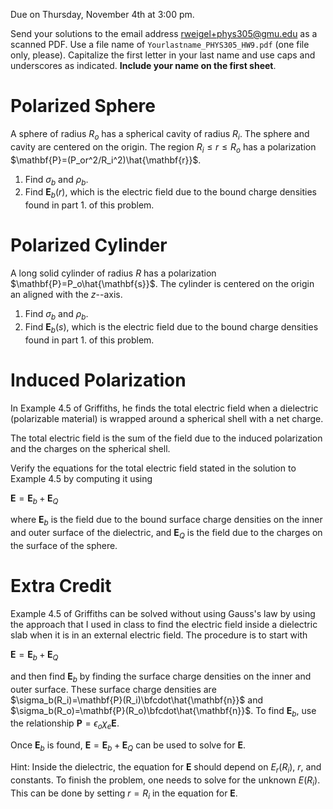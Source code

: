 Due on Thursday, November 4th at 3:00 pm.

Send your solutions to the email address rweigel+phys305@gmu.edu as a scanned PDF. Use a file name of `Yourlastname_PHYS305_HW9.pdf` (one file only, please). Capitalize the first letter in your last name and use caps and underscores as indicated. **Include your name on the first sheet**.

# Polarized Sphere

A sphere of radius $R_o$ has a spherical cavity of radius $R_i$. The sphere and cavity are centered on the origin. The region $R_i\le r\le R_o$ has a polarization $\mathbf{P}=(P_or^2/R_i^2)\hat{\mathbf{r}}$.

1. Find $\sigma_b$ and $\rho_b$.
2. Find $\mathbf{E}_b(r)$, which is the electric field due to the bound charge densities found in part 1. of this problem.

# Polarized Cylinder

A long solid cylinder of radius $R$ has a polarization $\mathbf{P}=P_o\hat{\mathbf{s}}$. The cylinder is centered on the origin an aligned with the $z$--axis.

1. Find $\sigma_b$ and $\rho_b$.
2. Find $\mathbf{E}_b(s)$, which is the electric field due to the bound charge densities found in part 1. of this problem.

# Induced Polarization

In Example 4.5 of Griffiths, he finds the total electric field when a dielectric (polarizable material) is wrapped around a spherical shell with a net charge. 

The total electric field is the sum of the field due to the induced polarization and the charges on the spherical shell.

Verify the equations for the total electric field stated in the solution to Example 4.5 by computing it using

$\mathbf{E}=\mathbf{E}_b + \mathbf{E}_Q$

where $\mathbf{E}_b$ is the field due to the bound surface charge densities on the inner and outer surface of the dielectric, and $\mathbf{E}_Q$ is the field due to the charges on the surface of the sphere.

# Extra Credit

Example 4.5 of Griffiths can be solved without using Gauss's law by using the approach that I used in class to find the electric field inside a dielectric slab when it is in an external electric field. The procedure is to start with

$\mathbf{E}=\mathbf{E}_b + \mathbf{E}_Q$

and then find $\mathbf{E}_b$ by finding the surface charge densities on the inner and outer surface. These surface charge densities are $\sigma_b(R_i)=\mathbf{P}(R_i)\bfcdot\hat{\mathbf{n}}$ and $\sigma_b(R_o)=\mathbf{P}(R_o)\bfcdot\hat{\mathbf{n}}$. To find $\mathbf{E}_b$, use the relationship $\mathbf{P}=\epsilon_o\chi_e\mathbf{E}$.

Once $\mathbf{E}_b$ is found, $\mathbf{E}=\mathbf{E}_b + \mathbf{E}_Q$ can be used to solve for $\mathbf{E}$.

Hint: Inside the dielectric, the equation for $\mathbf{E}$ should depend on $E_r(R_i)$, $r$, and constants. To finish the problem, one needs to solve for the unknown $E(R_i)$. This can be done by setting $r=R_i$ in the equation for $\mathbf{E}$.